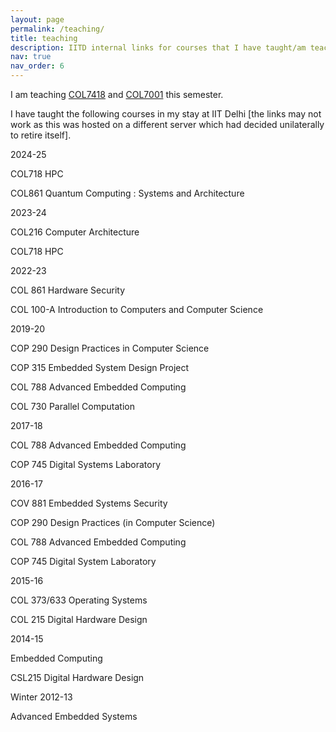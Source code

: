 ```yaml
---
layout: page
permalink: /teaching/
title: teaching
description: IITD internal links for courses that I have taught/am teaching
nav: true
nav_order: 6
---
```


I am teaching  [COL7418](http://mosaic.cse.iitd.ac.in/node/14) and [COL7001](http://mosaic.cse.iitd.ac.in/node/13) this  semester.

I have taught the following courses in my stay at IIT Delhi [the links may not work as this was hosted on a different server which had decided unilaterally to retire itself].

2024-25

COL718 HPC

COL861 Quantum Computing : Systems and Architecture

2023-24

COL216 Computer Architecture

COL718 HPC

2022-23

COL 861 Hardware Security

COL 100-A Introduction to Computers and Computer Science

2019-20

COP 290 Design Practices in  Computer Science

COP 315 Embedded System Design Project

COL 788 Advanced Embedded Computing

COL 730 Parallel Computation

 

2017-18

COL 788 Advanced Embedded Computing

COP 745 Digital Systems Laboratory

 

 

2016-17

COV 881 Embedded Systems Security

COP 290 Design Practices (in Computer Science)

COL 788 Advanced Embedded Computing

COP 745 Digital System Laboratory

2015-16

COL 373/633 Operating Systems

COL 215 Digital Hardware Design

2014-15

Embedded Computing

CSL215 Digital Hardware Design

Winter 2012-13

Advanced Embedded Systems
